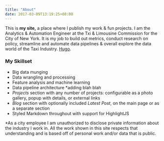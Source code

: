 ```yaml
---
title: "About"
date: 2017-03-09T13:19:25+08:00
---
```


This is **my site,** a place where I publish my work & fun projects. I am the Analytics & Automation Engineer at 
the Txi & Limousine Commission for the City of New York. It is my job to build out metrics, conduct research on policy, streamline and automate data pipelines & overall explore the data world of the Taxi Industry. [Hugo](https://gohugo.io).

### My Skillset

* Big data munging
* Data wrangling and processing
* Feature analysis and machine learning
* Data pipeline architecture 
*adding blah blah 
* _Projects_ section with any number of projects: configurable as a photo gallery, popup with details, or external links
* _Blog_ section with optionally included _Latest Post_, on the main page or as a separate section
* Styled Markdown throughout with support for HighlightJS


*As a city employee I am unauthorized to disclose private information about the industry I work in. All the work shown in this site respects that understanding and is based off of personal work and/or data that is public. 